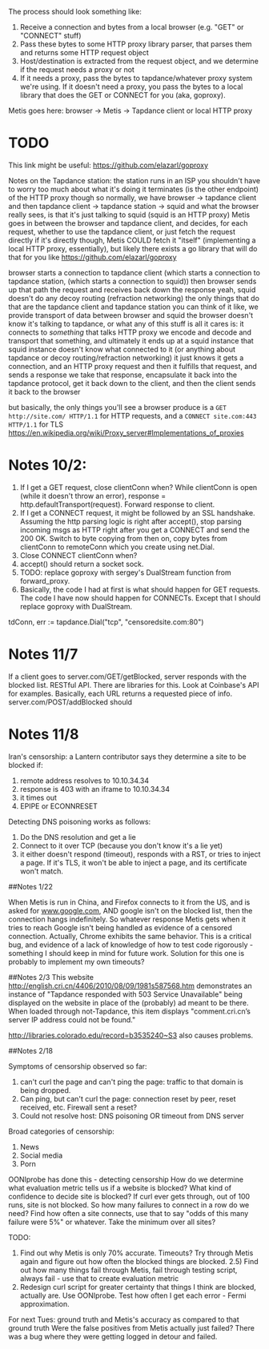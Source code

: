 The process should look something like:
1) Receive a connection and bytes from a local browser (e.g. "GET" or "CONNECT" stuff)
2) Pass these bytes to some HTTP proxy library parser, that parses them and returns some HTTP request object
3) Host/destination is extracted from the request object, and we determine if the request needs a proxy or not
4) If it needs a proxy, pass the bytes to tapdance/whatever proxy system we're using. If it doesn't need a proxy,
 you pass the bytes to a local library that does the GET or CONNECT for you (aka, goproxy).

Metis goes here: browser -> Metis -> Tapdance client or local HTTP proxy

# TODO

This link might be useful: https://github.com/elazarl/goproxy

Notes on the Tapdance station:
the station runs in an ISP
you shouldn't have to worry too much about what it's doing
it terminates (is the other endpoint) of the HTTP proxy though
so normally, we have browser -> tapdance client
and then tapdance client -> tapdance station -> squid
and what the browser really sees, is that it's just talking to squid
(squid is an HTTP proxy)
Metis goes in between the browser and tapdance client, and decides, for each request, whether to use the tapdance client, or just fetch the request directly
if it's directly though, Metis COULD fetch it "itself" (implementing a local HTTP proxy, essentially), but likely there exists a go library that will do that for you like https://github.com/elazarl/goproxy

browser starts a connection to tapdance client (which starts a connection to tapdance station, (which starts a connection to squid))
then browser sends up that path the request
and receives back down the response
yeah, squid doesn't do any decoy routing (refraction networking)
the only things that do that are the tapdance client and tapdance station
you can think of it like, we provide transport of data between browser and squid
the browser doesn't know it's talking to tapdance, or what any of this stuff is
all it cares is: it connects to *something* that talks HTTP proxy
we encode and decode and transport that something, and ultimately it ends up at a squid instance
that squid instance doesn't know what connected to it (or anything about tapdance or decoy routing/refraction networking)
it just knows it gets a connection, and an HTTP proxy request
and then it fulfills that request, and sends a response
we take that response, encapsulate it back into the tapdance protocol, get it back down to the client, and then the client sends it back to the browser

but basically, the only things you'll see a browser produce is a `GET http://site.com/ HTTP/1.1` for HTTP requests, and a `CONNECT site.com:443 HTTP/1.1` for TLS
https://en.wikipedia.org/wiki/Proxy_server#Implementations_of_proxies


# Notes 10/2:

1) If I get a GET request, close clientConn when? While clientConn is open (while it doesn't throw an error), 
response = http.defaultTransport(request). 
Forward response to client. 
2) If I get a CONNECT request, it might be followed by an SSL handshake. Assuming the http parsing logic is right after
 accept(), stop parsing incoming msgs as HTTP right after you get a CONNECT and send the 200 OK. Switch to byte copying
 from then on, copy bytes from clientConn to remoteConn which you create using net.Dial.
3) Close CONNECT clientConn when?
4) accept() should return a socket sock. 
5) TODO: replace goproxy with sergey's DualStream function from forward_proxy.
6) Basically, the code I had at first is what should happen for GET requests. The code I have now should happen for CONNECTs.
Except that I should replace goproxy with DualStream.

tdConn, err := tapdance.Dial("tcp", "censoredsite.com:80")

# Notes 11/7
If a client goes to server.com/GET/getBlocked, server responds with the blocked list. RESTful API. There are libraries 
for this. Look at Coinbase's API for examples. Basically, each URL returns a requested piece of info. server.com/POST/addBlocked
should 

# Notes 11/8

Iran's censorship: a Lantern contributor says they determine a site to be blocked if:
1) remote address resolves to 10.10.34.34
2) response is 403 with an iframe to 10.10.34.34
3) it times out
4) EPIPE or ECONNRESET

Detecting DNS poisoning works as follows:
1) Do the DNS resolution and get a lie
2) Connect to it over TCP (because you don't know it's a lie yet) 
3) it either doesn't respond (timeout), responds with a RST, or tries to inject a page. 
If it's TLS, it won't be able to inject a page, and its certificate won't match.

##Notes 1/22

When Metis is run in China, and Firefox connects to it from the US, and is asked for www.google.com, AND google isn't on
 the blocked list, then the connection hangs indefinitely. So whatever response Metis gets when it tries to reach Google
 isn't being handled as evidence of a censored connection. Actually, Chrome exhibits the same behavior. This is a 
 critical bug, and evidence of a lack of knowledge of how to test code rigorously - something I should keep in mind for 
 future work. Solution for this one is probably to implement my own timeouts?
 
 ##Notes 2/3
 This website http://english.cri.cn/4406/2010/08/09/1981s587568.htm demonstrates an instance of "Tapdance responded with
  503 Service Unavailable" being displayed on the website in place of the (probably) ad meant to be there. When loaded
  through not-Tapdance, this item displays "comment.cri.cn’s server IP address could not be found."
  
http://libraries.colorado.edu/record=b3535240~S3 also causes problems. 

##Notes 2/18

Symptoms of censorship observed so far:
1) can't curl the page and can't ping the page: traffic to that domain is being dropped.
2) Can ping, but can't curl the page: connection reset by peer, reset received, etc. Firewall sent a reset?
3) Could not resolve host: DNS poisoning OR timeout from DNS server

Broad categories of censorship:
1) News
2) Social media
3) Porn

OONIprobe has done this - detecting censorship
How do we determine what evaluation metric tells us if a website is blocked?
What kind of confidence to decide site is blocked? If curl ever gets through, out of 100 runs, site is not blocked.
So how many failures to connect in a row do we need? Find how often a site connects, use that to say "odds of this many failure
were 5%" or whatever. Take the minimum over all sites?

TODO:
1) Find out why Metis is only 70% accurate. Timeouts? Try through Metis again and figure out how often the blocked things are blocked.
2.5) Find out how many things fail through Metis, fail through testing script, always fail - use that to create evaluation metric
2) Redesign curl script for greater certainty that things I think are blocked, actually are. Use OONIprobe.
Test how often I get each error - Fermi approximation.

For next Tues: ground truth and Metis's accuracy as compared to that ground truth
Were the false positives from Metis actually just failed? There was a bug where they were getting logged in detour and failed.

